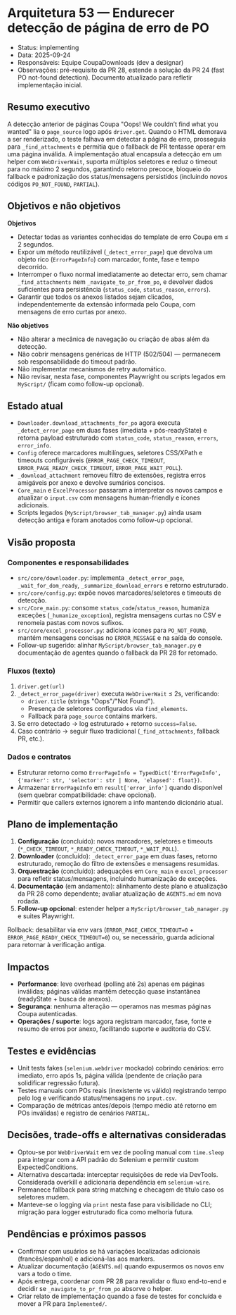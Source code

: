 # Arquitetura 53 — Endurecer detecção de página de erro de PO

- Status: implementing
- Data: 2025-09-24
- Responsáveis: Equipe CoupaDownloads (dev a designar)
- Observações: pré-requisito da PR 28, estende a solução da PR 24 (fast PO not-found detection). Documento atualizado para refletir implementação inicial.

## Resumo executivo

A detecção anterior de páginas Coupa "Oops! We couldn’t find what you wanted" lia o `page_source` logo após `driver.get`. Quando o HTML demorava a ser renderizado, o teste falhava em detectar a página de erro, prosseguia para `_find_attachments` e permitia que o fallback de PR tentasse operar em uma página inválida. A implementação atual encapsula a detecção em um helper com `WebDriverWait`, suporta múltiplos seletores e reduz o timeout para no máximo 2 segundos, garantindo retorno precoce, bloqueio do fallback e padronização dos status/mensagens persistidos (incluindo novos códigos `PO_NOT_FOUND`, `PARTIAL`).

## Objetivos e não objetivos

**Objetivos**
- Detectar todas as variantes conhecidas do template de erro Coupa em ≤ 2 segundos.
- Expor um método reutilizável (`_detect_error_page`) que devolva um objeto rico (`ErrorPageInfo`) com marcador, fonte, fase e tempo decorrido.
- Interromper o fluxo normal imediatamente ao detectar erro, sem chamar `_find_attachments` nem `_navigate_to_pr_from_po`, e devolver dados suficientes para persistência (`status_code`, `status_reason`, `errors`).
- Garantir que todos os anexos listados sejam clicados, independentemente da extensão informada pelo Coupa, com mensagens de erro curtas por anexo.

**Não objetivos**
- Não alterar a mecânica de navegação ou criação de abas além da detecção.
- Não cobrir mensagens genéricas de HTTP (502/504) — permanecem sob responsabilidade do timeout padrão.
- Não implementar mecanismos de retry automático.
- Não revisar, nesta fase, componentes Playwright ou scripts legados em `MyScript/` (ficam como follow-up opcional).

## Estado atual

- `Downloader.download_attachments_for_po` agora executa `_detect_error_page` em duas fases (imediata + pós-readyState) e retorna payload estruturado com `status_code`, `status_reason`, `errors`, `error_info`.
- `Config` oferece marcadores multilíngues, seletores CSS/XPath e timeouts configuráveis (`ERROR_PAGE_CHECK_TIMEOUT`, `ERROR_PAGE_READY_CHECK_TIMEOUT`, `ERROR_PAGE_WAIT_POLL`).
- `_download_attachment` removeu filtro de extensões, registra erros amigáveis por anexo e devolve sumários concisos.
- `Core_main` e `ExcelProcessor` passaram a interpretar os novos campos e atualizar o `input.csv` com mensagens human-friendly e ícones adicionais.
- Scripts legados (`MyScript/browser_tab_manager.py`) ainda usam detecção antiga e foram anotados como follow-up opcional.

## Visão proposta

### Componentes e responsabilidades

- `src/core/downloader.py`: implementa `_detect_error_page`, `_wait_for_dom_ready`, `_summarize_download_errors` e retorno estruturado.
- `src/core/config.py`: expõe novos marcadores/seletores e timeouts de detecção.
- `src/Core_main.py`: consome `status_code`/`status_reason`, humaniza exceções (`_humanize_exception`), registra mensagens curtas no CSV e renomeia pastas com novos sufixos.
- `src/core/excel_processor.py`: adiciona ícones para `PO_NOT_FOUND`, mantém mensagens concisas no `ERROR_MESSAGE` e na saída do console.
- Follow-up sugerido: alinhar `MyScript/browser_tab_manager.py` e documentação de agentes quando o fallback da PR 28 for retomado.

### Fluxos (texto)

1. `driver.get(url)`
2. `_detect_error_page(driver)` executa `WebDriverWait` ≤ 2s, verificando:
   - `driver.title` (strings "Oops"/"Not Found").
   - Presença de seletores configurados via `find_elements`.
   - Fallback para `page_source` contains markers.
3. Se erro detectado → log estruturado + retorno `success=False`.
4. Caso contrário → seguir fluxo tradicional (`_find_attachments`, fallback PR, etc.).

### Dados e contratos

- Estruturar retorno como `ErrorPageInfo = TypedDict('ErrorPageInfo', {'marker': str, 'selector': str | None, 'elapsed': float})`.
- Armazenar `ErrorPageInfo` em `result['error_info']` quando disponível (sem quebrar compatibilidade: chave opcional).
- Permitir que callers externos ignorem a info mantendo dicionário atual.

## Plano de implementação

1. **Configuração** (concluído): novos marcadores, seletores e timeouts (`*_CHECK_TIMEOUT`, `*_READY_CHECK_TIMEOUT`, `*_WAIT_POLL`).
2. **Downloader** (concluído): `_detect_error_page` em duas fases, retorno estruturado, remoção do filtro de extensões e mensagens resumidas.
3. **Orquestração** (concluído): adequações em `Core_main` e `excel_processor` para refletir status/mensagens, incluindo humanização de exceções.
4. **Documentação** (em andamento): alinhamento deste plano e atualização da PR 28 como dependente; avaliar atualização de `AGENTS.md` em nova rodada.
5. **Follow-up opcional**: estender helper a `MyScript/browser_tab_manager.py` e suites Playwright.

Rollback: desabilitar via env vars (`ERROR_PAGE_CHECK_TIMEOUT=0` + `ERROR_PAGE_READY_CHECK_TIMEOUT=0`) ou, se necessário, guarda adicional para retornar à verificação antiga.

## Impactos

- **Performance**: leve overhead (polling até 2s) apenas em páginas inválidas; páginas válidas mantêm detecção quase instantânea (readyState + busca de anexos).
- **Segurança**: nenhuma alteração — operamos nas mesmas páginas Coupa autenticadas.
- **Operações / suporte**: logs agora registram marcador, fase, fonte e resumo de erros por anexo, facilitando suporte e auditoria do CSV.

## Testes e evidências

- Unit tests fakes (`selenium.webdriver` mockado) cobrindo cenários: erro imediato, erro após 1s, página válida (pendente de criação para solidificar regressão futura).
- Testes manuais com POs reais (inexistente vs válido) registrando tempo pelo log e verificando status/mensagens no `input.csv`.
- Comparação de métricas antes/depois (tempo médio até retorno em POs inválidas) e registro de cenários `PARTIAL`.

## Decisões, trade-offs e alternativas consideradas

- Optou-se por `WebDriverWait` em vez de pooling manual com `time.sleep` para integrar com a API padrão do Selenium e permitir custom ExpectedConditions.
- Alternativa descartada: interceptar requisições de rede via DevTools. Considerada overkill e adicionaria dependência em `selenium-wire`.
- Permanece fallback para string matching e checagem de título caso os seletores mudem.
- Manteve-se o logging via `print` nesta fase para visibilidade no CLI; migração para logger estruturado fica como melhoria futura.

## Pendências e próximos passos

- Confirmar com usuários se há variações localizadas adicionais (francês/espanhol) e adicioná-las aos markers.
- Atualizar documentação (`AGENTS.md`) quando expusermos os novos env vars a todo o time.
- Após entrega, coordenar com PR 28 para revalidar o fluxo end-to-end e decidir se `_navigate_to_pr_from_po` absorve o helper.
- Criar relato de implementação quando a fase de testes for concluída e mover a PR para `Implemented/`.
